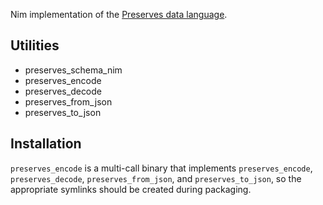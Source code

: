 Nim implementation of the [Preserves data language](https://preserves.gitlab.io/preserves/preserves.html).

## Utilities
* preserves_schema_nim
* preserves_encode
* preserves_decode
* preserves_from_json
* preserves_to_json

## Installation
`preserves_encode` is a multi-call binary that implements `preserves_encode`,
`preserves_decode`, `preserves_from_json`, and `preserves_to_json`, so the
appropriate symlinks should be created during packaging.
